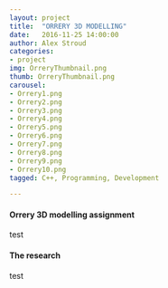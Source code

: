 ```yaml
---
layout: project
title:  "ORRERY 3D MODELLING"
date:   2016-11-25 14:00:00
author: Alex Stroud
categories:
- project
img: OrreryThumbnail.png
thumb: OrreryThumbnail.png
carousel:
- Orrery1.png
- Orrery2.png
- Orrery3.png
- Orrery4.png
- Orrery5.png
- Orrery6.png
- Orrery7.png
- Orrery8.png
- Orrery9.png
- Orrery10.png
tagged: C++, Programming, Development

---
```


#### Orrery 3D modelling assignment
test



#### The research

test
